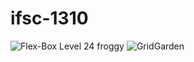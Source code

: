 # ifsc-1310
![Flex-Box Level 24 froggy](https://github.com/Gillia01/ifsc-1310/assets/142839032/7c71b652-83ae-42de-b18a-4a1ee8a215cc)
![GridGarden](https://github.com/Gillia01/ifsc-1310/assets/142839032/2ee5d81c-93a2-40b7-966a-f8c1f94658de)
